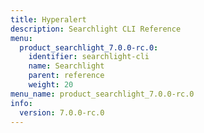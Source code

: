 ```yaml
---
title: Hyperalert
description: Searchlight CLI Reference
menu:
  product_searchlight_7.0.0-rc.0:
    identifier: searchlight-cli
    name: Searchlight
    parent: reference
    weight: 20
menu_name: product_searchlight_7.0.0-rc.0
info:
  version: 7.0.0-rc.0
---
```



